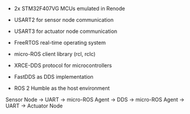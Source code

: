 
- 2x STM32F407VG MCUs emulated in Renode
- USART2 for sensor node communication  
- USART3 for actuator node communication
- FreeRTOS real-time operating system

- micro-ROS client library (rcl, rclc)
- XRCE-DDS protocol for microcontrollers
- FastDDS as DDS implementation
- ROS 2 Humble as the host environment

Sensor Node → UART → micro-ROS Agent → DDS → micro-ROS Agent → UART → Actuator Node
